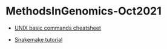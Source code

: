 # MethodsInGenomics-Oct2021

- [UNIX basic commands cheatsheet](basic_unix_commands.md)

- [Snakemake tutorial](snakemake_demo/)
